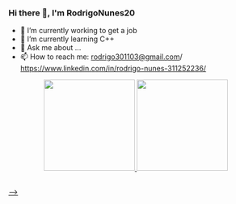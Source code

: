 ### Hi there 👋, I'm RodrigoNunes20



- 🔭 I’m currently working to get a job
- 🌱 I’m currently learning C++ 
- 💬 Ask me about ...
- 📫 How to reach me: rodrigo301103@gmail.com/   https://www.linkedin.com/in/rodrigo-nunes-311252236/  

<div align="center">
  <a href="https://github.com/RodrigoNunes20">
  <img height="180em" src="https://github-readme-stats.vercel.app/api?username=rodrigonunes20&show_icons=true&theme=dark&include_all_commits=true&count_private=true"/>
  <img height="180em" src="https://github-readme-stats.vercel.app/api/top-langs/?username=rodrigonunes20&layout=compact&langs_count=7&theme=dark"/>
</div>

##

 
  
</div>





-->
